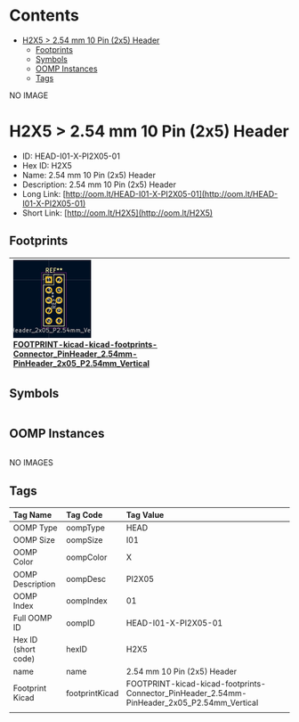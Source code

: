 



Contents
========

* [H2X5 > 2.54 mm 10 Pin (2x5) Header](#h2x5--254-mm-10-pin-2x5-header)
	* [Footprints](#footprints)
	* [Symbols](#symbols)
	* [OOMP Instances](#oomp-instances)
	* [Tags](#tags)
  
NO IMAGE  
# H2X5 > 2.54 mm 10 Pin (2x5) Header

- ID: HEAD-I01-X-PI2X05-01
- Hex ID: H2X5
- Name: 2.54 mm 10 Pin (2x5) Header
- Description: 2.54 mm 10 Pin (2x5) Header
- Long Link: [http://oom.lt/HEAD-I01-X-PI2X05-01](http://oom.lt/HEAD-I01-X-PI2X05-01)
- Short Link: [http://oom.lt/H2X5](http://oom.lt/H2X5)

## Footprints
  

|[![](https://raw.githubusercontent.com/oomlout/oomlout_OOMP_eda_V2/main/FOOTPRINT/kicad/kicad-footprints/Connector_PinHeader_2.54mm/PinHeader_2x05_P2.54mm_Vertical/image_140.png)<br>FOOTPRINT-kicad-kicad-footprints-Connector_PinHeader_2.54mm-PinHeader_2x05_P2.54mm_Vertical](https://github.com/oomlout/oomlout_OOMP_eda_V2/tree/main/FOOTPRINT/kicad/kicad-footprints/Connector_PinHeader_2.54mm/PinHeader_2x05_P2.54mm_Vertical/)||||
| :--- | :--- | :--- | :--- |

## Symbols
  

|||||
| :--- | :--- | :--- | :--- |

## OOMP Instances
  

|||||
| :--- | :--- | :--- | :--- |
  
NO IMAGES  
## Tags
  

|Tag Name|Tag Code|Tag Value|
| :--- | :--- | :--- |
|OOMP Type|oompType|HEAD|
|OOMP Size|oompSize|I01|
|OOMP Color|oompColor|X|
|OOMP Description|oompDesc|PI2X05|
|OOMP Index|oompIndex|01|
|Full OOMP ID|oompID|HEAD-I01-X-PI2X05-01|
|Hex ID (short code)|hexID|H2X5|
|name|name|2.54 mm 10 Pin (2x5) Header|
|Footprint Kicad|footprintKicad|FOOTPRINT-kicad-kicad-footprints-Connector_PinHeader_2.54mm-PinHeader_2x05_P2.54mm_Vertical|
||||

